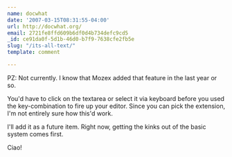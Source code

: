 ```yaml
---
name: docwhat
date: '2007-03-15T08:31:55-04:00'
url: http://docwhat.org/
email: 2721fe8ffd609b6df0d4b734defc9cd5
_id: ce91da0f-5d1b-46d0-b7f9-7638cfe2fb5e
slug: "/its-all-text/"
template: comment

---
```


PZ: Not currently.  I know that Mozex added that feature in the last year or so.

You'd have to click on the textarea or select it via keyboard before you used the key-combination to fire up your editor.  Since you can pick the extension, I'm not entirely sure how this'd work.  

I'll add it as a future item.  Right now, getting the kinks out of the basic system comes first.

Ciao!

